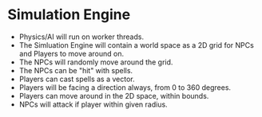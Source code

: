 # Simulation Engine
- Physics/AI will run on worker threads.
- The Simluation Engine will contain a world space as a 2D grid for NPCs and Players to move around on. 
- The NPCs will randomly move around the grid.
- The NPCs can be "hit" with spells.
- Players can cast spells as a vector.
- Players will be facing a direction always, from 0 to 360 degrees.
- Players can move around in the 2D space, within bounds.
- NPCs will attack if player within given radius.